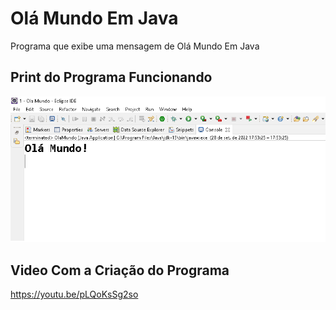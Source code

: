 # Olá Mundo Em Java
 Programa que exibe uma mensagem de Olá Mundo Em Java

 ## Print do Programa Funcionando
![Currículo no Computador](Ola_Mundo_Em_Java.png)

## Video Com a Criação do Programa
https://youtu.be/pLQoKsSg2so

